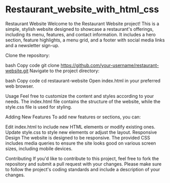 # Restaurant_website_with_html_css
 
Restaurant Website
Welcome to the Restaurant Website project! This is a simple, stylish website designed to showcase a restaurant's offerings, including its menu, features, and contact information. It includes a hero section, feature highlights, a menu grid, and a footer with social media links and a newsletter sign-up.


Clone the repository:

bash
Copy code
git clone https://github.com/your-username/restaurant-website.git
Navigate to the project directory:

bash
Copy code
cd restaurant-website
Open index.html in your preferred web browser.

Usage
Feel free to customize the content and styles according to your needs. The index.html file contains the structure of the website, while the style.css file is used for styling.

Adding New Features
To add new features or sections, you can:

Edit index.html to include new HTML elements or modify existing ones.
Update style.css to style new elements or adjust the layout.
Responsive Design
The website is designed to be responsive. The provided CSS includes media queries to ensure the site looks good on various screen sizes, including mobile devices.

Contributing
If you'd like to contribute to this project, feel free to fork the repository and submit a pull request with your changes. Please make sure to follow the project's coding standards and include a description of your changes.
